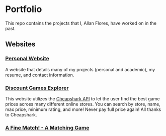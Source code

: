 # Portfolio
This repo contains the projects that I, Allan Flores, have worked on in the past. 


## Websites

### [Personal Website](https://people.rit.edu/arf7094/235/project1/)

A website that details many of my projects (personal and academic), my resume, and contact information. 

### [Discount Games Explorer](https://people.rit.edu/arf7094/235/project2/)

This website utilizes the [Cheapshark API](https://apidocs.cheapshark.com/) to let the user find the best game prices across many different online stores. You can search by store, name, max price, minimum rating, and more! Never pay full price again! All thanks to Cheapshark. 

### [A Fine Match! - A Matching Game](https://people.rit.edu/arf7094/235/project3/)




